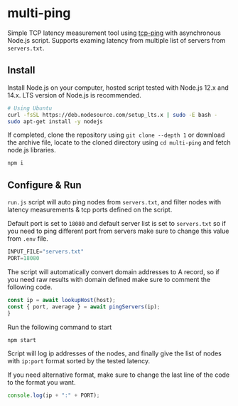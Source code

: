 # multi-ping

Simple TCP latency measurement tool using [tcp-ping](https://github.com/mtrusczyk/tcp-ping) with asynchronous Node.js script. Supports examing latency from multiple list of servers from `servers.txt`.

## Install

Install Node.js on your computer, hosted script tested with Node.js 12.x and 14.x. LTS version of Node.js is recommended.

```bash
# Using Ubuntu
curl -fsSL https://deb.nodesource.com/setup_lts.x | sudo -E bash -
sudo apt-get install -y nodejs
```

If completed, clone the repository using `git clone --depth 1` or download the archive file, locate to the cloned directory using `cd multi-ping` and fetch node.js libraries.

```
npm i
```

## Configure & Run

`run.js` script will auto ping nodes from `servers.txt`, and filter nodes with latency measurements & tcp ports defined on the script.

Default port is set to `18080` and default server list is set to `servers.txt` so if you need to ping different port from servers make sure to change this value from `.env` file.

```js
INPUT_FILE="servers.txt"
PORT=18080
```

The script will automatically convert domain addresses to A record, so if you need raw results with domain defined make sure to comment the following code.

```js
const ip = await lookupHost(host);
const { port, average } = await pingServers(ip);
}
```

Run the following command to start

```bash
npm start
```

Script will log ip addresses of the nodes, and finally give the list of nodes with `ip:port` format sorted by the tested latency.

If you need alternative format, make sure to change the last line of the code to the format you want.

```js
console.log(ip + ":" + PORT);
```
